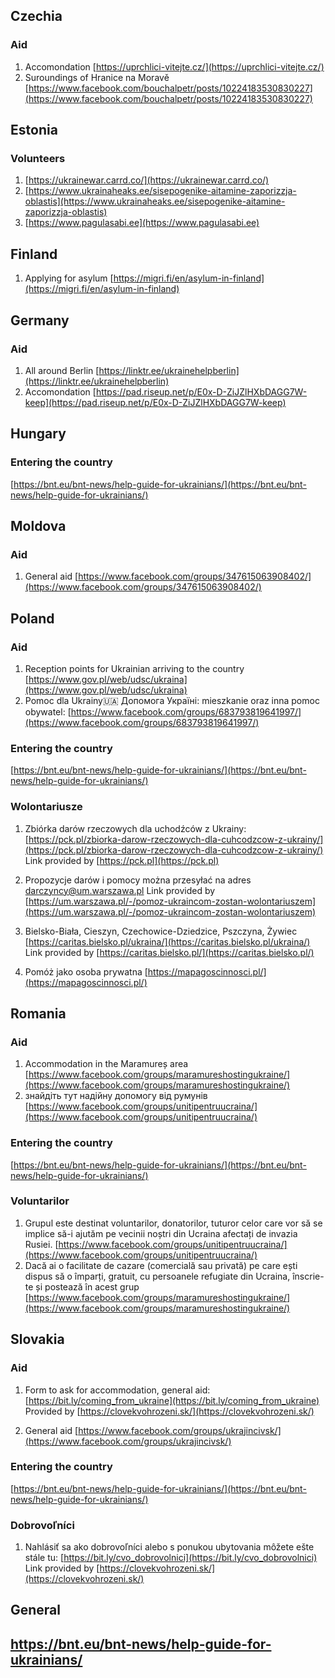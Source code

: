 ## Czechia

### Aid
1. Accomondation [https://uprchlici-vitejte.cz/](https://uprchlici-vitejte.cz/)
2. Suroundings of Hranice na Moravě [https://www.facebook.com/bouchalpetr/posts/10224183530830227](https://www.facebook.com/bouchalpetr/posts/10224183530830227)

## Estonia

### Volunteers
1. [https://ukrainewar.carrd.co/](https://ukrainewar.carrd.co/)
2. [https://www.ukrainaheaks.ee/sisepogenike-aitamine-zaporizzja-oblastis](https://www.ukrainaheaks.ee/sisepogenike-aitamine-zaporizzja-oblastis)
3. [https://www.pagulasabi.ee](https://www.pagulasabi.ee)

## Finland

1. Applying for asylum [https://migri.fi/en/asylum-in-finland](https://migri.fi/en/asylum-in-finland)

## Germany
### Aid
1. All around Berlin [https://linktr.ee/ukrainehelpberlin](https://linktr.ee/ukrainehelpberlin)
2. Accomondation [https://pad.riseup.net/p/E0x-D-ZiJZlHXbDAGG7W-keep](https://pad.riseup.net/p/E0x-D-ZiJZlHXbDAGG7W-keep)

## Hungary
### Entering the country
[https://bnt.eu/bnt-news/help-guide-for-ukrainians/](https://bnt.eu/bnt-news/help-guide-for-ukrainians/)

## Moldova
### Aid
1. General aid [https://www.facebook.com/groups/347615063908402/](https://www.facebook.com/groups/347615063908402/)


## Poland
### Aid
1. Reception points for Ukrainian arriving to the country [https://www.gov.pl/web/udsc/ukraina](https://www.gov.pl/web/udsc/ukraina)
2. Pomoc dla Ukrainy🇺🇦 Допомога Україні: mieszkanie oraz inna pomoc obywatel: [https://www.facebook.com/groups/683793819641997/](https://www.facebook.com/groups/683793819641997/)


### Entering the country
[https://bnt.eu/bnt-news/help-guide-for-ukrainians/](https://bnt.eu/bnt-news/help-guide-for-ukrainians/)

### Wolontariusze
1. Zbiórka darów rzeczowych dla uchodźców z Ukrainy: [https://pck.pl/zbiorka-darow-rzeczowych-dla-cuhcodzcow-z-ukrainy/](https://pck.pl/zbiorka-darow-rzeczowych-dla-cuhcodzcow-z-ukrainy/) Link provided by [https://pck.pl](https://pck.pl)

2. Propozycje darów i pomocy można przesyłać na adres darczyncy@um.warszawa.pl Link provided by [https://um.warszawa.pl/-/pomoz-ukraincom-zostan-wolontariuszem](https://um.warszawa.pl/-/pomoz-ukraincom-zostan-wolontariuszem)

3. Bielsko-Biała, Cieszyn, Czechowice-Dziedzice, Pszczyna, Żywiec [https://caritas.bielsko.pl/ukraina/](https://caritas.bielsko.pl/ukraina/) Link provided by [https://caritas.bielsko.pl/](https://caritas.bielsko.pl/)

4. Pomóż jako osoba prywatna [https://mapagoscinnosci.pl/](https://mapagoscinnosci.pl/)

## Romania
### Aid
1. Accommodation in the Maramureș area [https://www.facebook.com/groups/maramureshostingukraine/](https://www.facebook.com/groups/maramureshostingukraine/)
2. знайдіть тут надійну допомогу від румунів [https://www.facebook.com/groups/unitipentruucraina/](https://www.facebook.com/groups/unitipentruucraina/)

### Entering the country
[https://bnt.eu/bnt-news/help-guide-for-ukrainians/](https://bnt.eu/bnt-news/help-guide-for-ukrainians/)

### Voluntarilor
1. Grupul este destinat voluntarilor, donatorilor, tuturor celor care vor să se implice să-i ajutăm pe vecinii noștri din Ucraina afectați de invazia Rusiei.  [https://www.facebook.com/groups/unitipentruucraina/](https://www.facebook.com/groups/unitipentruucraina/)
2. Dacă ai o facilitate de cazare (comercială sau privată) pe care ești dispus să o împarți, gratuit, cu persoanele refugiate din Ucraina, înscrie-te și postează în acest grup [https://www.facebook.com/groups/maramureshostingukraine/](https://www.facebook.com/groups/maramureshostingukraine/)

## Slovakia
### Aid
1. Form to ask for accommodation, general aid: [https://bit.ly/coming_from_ukraine](https://bit.ly/coming_from_ukraine) 
Provided by [https://clovekvohrozeni.sk/](https://clovekvohrozeni.sk/)

2. General aid [https://www.facebook.com/groups/ukrajincivsk/](https://www.facebook.com/groups/ukrajincivsk/)

### Entering the country
[https://bnt.eu/bnt-news/help-guide-for-ukrainians/](https://bnt.eu/bnt-news/help-guide-for-ukrainians/)

### Dobrovoľníci
1. Nahlásiť sa ako dobrovoľníci alebo s ponukou ubytovania môžete ešte stále tu: [https://bit.ly/cvo_dobrovolnici](https://bit.ly/cvo_dobrovolnici) Link provided by [https://clovekvohrozeni.sk/](https://clovekvohrozeni.sk/)

## General 

## https://bnt.eu/bnt-news/help-guide-for-ukrainians/
